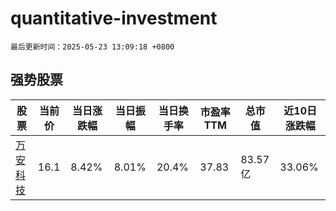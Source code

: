 # quantitative-investment

`最后更新时间：2025-05-23 13:09:18 +0800`

## 强势股票

|股票|当前价|当日涨跌幅|当日振幅|当日换手率|市盈率TTM|总市值|近10日涨跌幅|
|----|----|----|----|----|----|----|----|
|[万安科技](https://xueqiu.com/S/SZ002590)|16.1|8.42%|8.01%|20.4%|37.83|83.57亿|33.06%|

